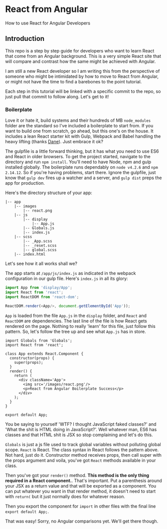 # React from Angular
How to use React for Angular Developers

## Introduction

This repo is a step by step guide for developers who want to learn React that come from an Angular background. This is a very simple React site that will compare and contrast how the same might be achieved with Angular.

I am still a new React developer so I am writing this from the perspective of someone who might be intimidated by how to move to React from Angular, or might not have the time to find a barebones to the point tutorial.

Each step in this tutorial will be linked with a specific commit to the repo, so just pull that commit to follow along. Let's get to it!

### Boilerplate

Love it or hate it, build systems and their hundreds of MB `node_modules` folder are the standard so I've included a boilerplate to start from. If you want to build one from scratch, go ahead, but this one's on the house. It includes a lean React starter kit with Gulp, Webpack and Babel handling the heavy lifting (thanks [Dane](https://github.com/danehansen/react-boilerplate)). Just embrace it ok?

The gulpfile is a little forward thinking, but it has what you need to use ES6 and React in older browsers. To get the project started, navigate to the directory and run `npm install`. You'll need to have Node, npm and gulp installed globally. The boilerplate runs dependably on `node v4.2.6` and `npm 2.14.12`. So if you're having problems, start there. Ignore the gulpfile, just know that `gulp dev` fires up a watcher and a server, and `gulp dist` preps the app for production.

Here's the directory structure of your app:

```
|-- app
    |-- images
        |-- react.png
    |-- js
        |-- display
            |-- App.js
        |-- Globals.js
        |-- index.js
    |-- scss
        |-- _App.scss
        |-- _reset.scss
        |-- global.scss
    |-- index.html
```

Let's see how it all works shall we?

The app starts at `/app/js/index.js` as indicated in the webpack configuration in our gulp file. Here's `index.js` in all its glory:

```javascript
import App from 'display/App';
import React from 'react';
import ReactDOM from 'react-dom';

ReactDOM.render(<App/>, document.getElementById('App'));
```

`App` is loaded from the file `App.js` in the `display` folder, and `React` and `ReactDOM` are dependencies. The last line of the file is how React gets rendered on the page. Nothing to really 'learn' for this file, just follow this pattern. So, let's follow the tree up and see what `App.js` has in store.

```JSX
import Globals from 'Globals';
import React from 'react';

class App extends React.Component {
  constructor(props) {
    super(props);
  }
  render() {
    return (
      <div className='App'>
        <img src='/images/react.png'/>
        <p>React from Angular Boilerplate Success</p>
      </div>
    );
  }
}

export default App;
```

You be saying to yourself 'WTF? I thought JavaScript faked classes?' and 'What the shit is HTML doing in JavaScript?'. Well whatever man, ES6 has classes and that HTML shit is JSX so stop complaining and let's do this. 

`Globals` is just a js file used to track global variables without polluting global scope. `React` is React. The class syntax in React follows the pattern above. Not hard, just do it. Constructor method receives props, then call super with the props argument and voila, you've got `React` methods available in your class.

Then you've got your `render()` method. **This method is the only thing required in a React component.**. That's important. Put a parenthesis around your JSX as a return value and that will be exported as a component. You can put whatever you want in that render method, it doesn't need to start with `return(` but it just normally does for whatever reason.

Then you export the component for `import` in other files with the final line `export default App;`.

That was easy! Sorry, no Angular comparisons yet. We'll get there though.
